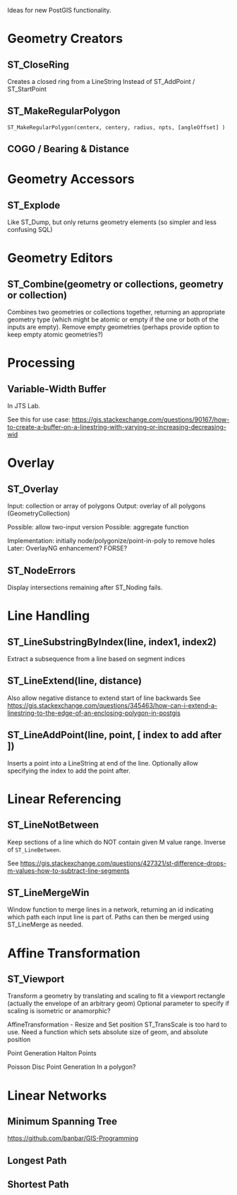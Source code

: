 Ideas for new PostGIS functionality.

# Geometry Creators

## ST_CloseRing
Creates a closed ring from a LineString
Instead of ST_AddPoint / ST_StartPoint

## ST_MakeRegularPolygon
`ST_MakeRegularPolygon(centerx, centery, radius, npts, [angleOffset] )`

## COGO / Bearing & Distance

# Geometry Accessors

## ST_Explode
Like ST_Dump, but only returns geometry elements (so simpler and less confusing SQL)

# Geometry Editors

## ST_Combine(geometry or collections, geometry or collection)
Combines two geometries or collections together, returning an appropriate geometry type (which might be atomic or empty if the one or both of the inputs are empty).
Remove empty geometries (perhaps provide option to keep empty atomic geometries?)

# Processing

## Variable-Width Buffer
In JTS Lab.

See this for use case:
https://gis.stackexchange.com/questions/90167/how-to-create-a-buffer-on-a-linestring-with-varying-or-increasing-decreasing-wid

# Overlay

## ST_Overlay
Input: collection or array of polygons
Output: overlay of all polygons (GeometryCollection)

Possible: allow two-input version
Possible: aggregate function

Implementation: initially node/polygonize/point-in-poly to remove holes
Later: OverlayNG enhancement?  FORSE?

## ST_NodeErrors 
Display intersections remaining after ST_Noding fails.

# Line Handling

## ST_LineSubstringByIndex(line, index1, index2)
Extract a subsequence from a line based on segment indices

## ST_LineExtend(line, distance)
Also allow negative distance to extend start of line backwards
See https://gis.stackexchange.com/questions/345463/how-can-i-extend-a-linestring-to-the-edge-of-an-enclosing-polygon-in-postgis

## ST_LineAddPoint(line, point, [ index to add after ]) 
Inserts a point into a LineString at end of the line. Optionally allow specifying the index to add the point after.

# Linear Referencing

## ST_LineNotBetween

Keep sections of a line which do NOT contain given M value range.
Inverse of `ST_LineBetween`.

See <https://gis.stackexchange.com/questions/427321/st-difference-drops-m-values-how-to-subtract-line-segments>

## ST_LineMergeWin 
Window function to merge lines in a network, returning an id indicating which path each input line is part of.  Paths can then be merged using ST_LineMerge as needed.

# Affine Transformation

## ST_Viewport
Transform a geometry by translating and scaling to fit a viewport rectangle (actually the envelope of an arbitrary geom)
Optional parameter to specify if scaling is isometric or anamorphic?

AffineTransformation - Resize and Set position
ST_TransScale is too hard to use.  Need a function which sets absolute size of geom, and absolute position

Point Generation
Halton Points

Poisson Disc Point Generation
In a polygon?

# Linear Networks

## Minimum Spanning Tree
https://github.com/banbar/GIS-Programming

## Longest Path

## Shortest Path



